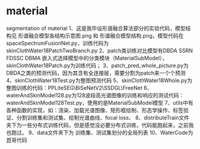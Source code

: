 # material
segmentation of material
1、这是我毕设形谱融合算法部分的实验代码，模型结构见 形谱融合模型各结构示意图.png 和 形谱融合模型结构.png，模型代码在spaceSpectrumFusionNet.py，训练代码为skinClothWater18PatchTwoBranch.py
2、patch类训练对比模型有DBDA SSRN FDSSC DBMA 嵌入式选择模型中的分类模块（MaterialSubModel），skinClothWater18Patch.py为训练代码；
3、patch_pred_whole_picture.py为DBDA之类的预测代码，因为其含有全连接层，需要分割为patch来一个个预测
4、skinClothWater18Test.py为整图预测代码
5、skinClothWater18Whole.py为整图训练的代码：PPLiteSEG\BiSeNetV2\SSDGL\FreeNet
6、waterAndSkinModel128.py为128波段高光谱图像的训练和响应的测试代码：waterAndSkinModel128Test.py，使用的是MaterialSubModel模型
7、utils中有各种函数的实现，如：渲染、加载光谱图像、矩形框绘制、形态学操作、标签验证、分割训练集和测试集、绘制光谱曲线、focal loss、
8、distributeTrain文件夹下为一些分布式训练代码，但是感觉没必要分布式训练，代码能跑起来，之前我也跑过。
9、data文件夹下为 训练集、测试集划分的全局列表
10、WaterCode为崑哥代码

